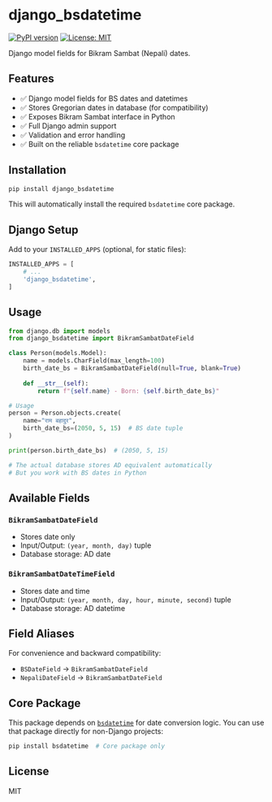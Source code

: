 # django_bsdatetime

[![PyPI version](https://badge.fury.io/py/django_bsdatetime.svg)](https://badge.fury.io/py/django_bsdatetime)
[![License: MIT](https://img.shields.io/badge/License-MIT-yellow.svg)](https://opensource.org/licenses/MIT)

Django model fields for Bikram Sambat (Nepali) dates.

## Features

- ✅ Django model fields for BS dates and datetimes
- ✅ Stores Gregorian dates in database (for compatibility)
- ✅ Exposes Bikram Sambat interface in Python
- ✅ Full Django admin support
- ✅ Validation and error handling
- ✅ Built on the reliable `bsdatetime` core package

## Installation

```bash
pip install django_bsdatetime
```

This will automatically install the required `bsdatetime` core package.

## Django Setup

Add to your `INSTALLED_APPS` (optional, for static files):

```python
INSTALLED_APPS = [
    # ...
    'django_bsdatetime',
]
```

## Usage

```python
from django.db import models
from django_bsdatetime import BikramSambatDateField

class Person(models.Model):
    name = models.CharField(max_length=100)
    birth_date_bs = BikramSambatDateField(null=True, blank=True)
    
    def __str__(self):
        return f"{self.name} - Born: {self.birth_date_bs}"

# Usage
person = Person.objects.create(
    name="राम बहादुर",
    birth_date_bs=(2050, 5, 15)  # BS date tuple
)

print(person.birth_date_bs)  # (2050, 5, 15)

# The actual database stores AD equivalent automatically
# But you work with BS dates in Python
```

## Available Fields

### `BikramSambatDateField`
- Stores date only
- Input/Output: `(year, month, day)` tuple
- Database storage: AD date

### `BikramSambatDateTimeField`  
- Stores date and time
- Input/Output: `(year, month, day, hour, minute, second)` tuple
- Database storage: AD datetime

## Field Aliases

For convenience and backward compatibility:
- `BSDateField` → `BikramSambatDateField`
- `NepaliDateField` → `BikramSambatDateField`

## Core Package

This package depends on [`bsdatetime`](https://pypi.org/project/bsdatetime/) for date conversion logic. You can use that package directly for non-Django projects:

```bash
pip install bsdatetime  # Core package only
```

## License

MIT
